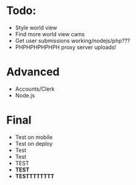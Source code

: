 # Todo:

- Style world view
- Find more world view cams
- Get user submissions working/nodejs/php???
- PHPHPHPHPHPH proxy server uploads!

# Advanced

- Accounts/Clerk
- Node.js

# Final

- Test on mobile
- Test on deploy
- Test
- Test
- TEST
- **TEST**
- **TESTTTTTTTT**